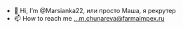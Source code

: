 - 👋 Hi, I’m @Marsianka22, или просто Маша, я рекрутер 
- 📫 How to reach me ...m.chunareva@farmaimpex.ru

<!---
Marsianka22/Marsianka22 is a ✨ special ✨ repository because its `README.md` (this file) appears on your GitHub profile.
You can click the Preview link to take a look at your changes.
--->
